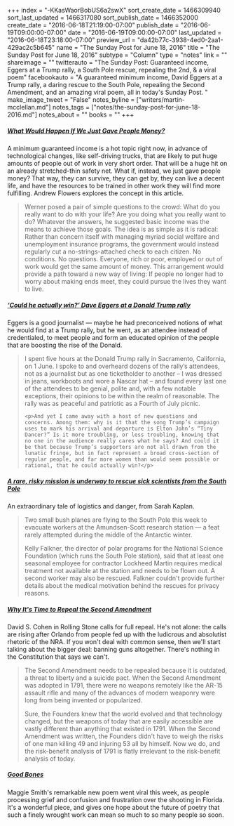 +++
index = "-KKasWaorBobUS6a2swX"
sort_create_date = 1466309940
sort_last_updated = 1466317080
sort_publish_date = 1466352000
create_date = "2016-06-18T21:19:00-07:00"
publish_date = "2016-06-19T09:00:00-07:00"
date = "2016-06-19T09:00:00-07:00"
last_updated = "2016-06-18T23:18:00-07:00"
preview_url = "da42b77c-3938-4ed0-2aa1-429ac2c5b645"
name = "The Sunday Post for June 18, 2016"
title = "The Sunday Post for June 18, 2016"
subtype = "Column"
type = "notes"
link = ""
shareimage = ""
twitterauto = "The Sunday Post: Guaranteed income, Eggers at a Trump rally, a South Pole rescue, repealing the 2nd, & a viral poem"
facebookauto = "A guaranteed minimum income, David Eggers at a Trump rally, a daring rescue to the South Pole, repealing the Second Amendment, and an amazing viral poem, all in today's Sunday Post. "
make_image_tweet = "False"
notes_byline = ["writers/martin-mcclellan.md"]
notes_tags = ["notes/the-sunday-post-for-june-18-2016.md"]
notes_about = ""
books = ""
+++
<h5><a href="http://fivethirtyeight.com/features/universal-basic-income/" title="What Would Happen If We Just Gave People Money? | FiveThirtyEight">What Would Happen If We Just Gave People Money?</a></h5>

A minimum guaranteed income is a hot topic right now, in advance of technological changes, like self-driving trucks, that are likely to put huge amounts of people out of work in very short order. That will be a huge hit on an already stretched-thin safety net. What if, instead, we just gave people money? That way, they can survive, they can get by, they can live a decent life, and have the resources to be trained in other work they will find more fulfilling. Andrew Flowers explores the concept in this article. 

<blockquote>
	Werner posed a pair of simple questions to the crowd: What do you really want to do with your life? Are you doing what you really want to do? Whatever the answers, he suggested basic income was the means to achieve those goals. The idea is as simple as it is radical: Rather than concern itself with managing myriad social welfare and unemployment insurance programs, the government would instead regularly cut a no-strings-attached check to each citizen. No conditions. No questions. Everyone, rich or poor, employed or out of work would get the same amount of money. This arrangement would provide a path toward a new way of living: If people no longer had to worry about making ends meet, they could pursue the lives they want to live.
</blockquote>

<h5><a href="https://www.theguardian.com/books/2016/jun/17/could-he-actually-win-dave-eggers-donald-trump-rally-presidential-campaign" title="‘Could he actually win?’ Dave Eggers at a Donald Trump rally | Books | The Guardian">‘Could he actually win?’ Dave Eggers at a Donald Trump rally</a></h5>

Eggers is a good journalist &mdash; maybe he had preconceived notions of what he would find at a Trump rally, but he went, as an attendee instead of credentialed, to meet people and form an educated opinion of the people that are boosting the rise of the Donald.

<blockquote>
	<p>I spent five hours at the Donald Trump rally in Sacramento, California, on 1 June. I spoke to and overheard dozens of the rally’s attendees, not as a journalist but as one ticketholder to another – I was dressed in jeans, workboots and wore a Nascar hat – and found every last one of the attendees to be genial, polite and, with a few notable exceptions, their opinions to be within the realm of reasonable. The rally was as peaceful and patriotic as a Fourth of July picnic.</p>

	<p>And yet I came away with a host of new questions and concerns. Among them: why is it that the song Trump’s campaign uses to mark his arrival and departure is Elton John’s “Tiny Dancer?” Is it more troubling, or less troubling, knowing that no one in the audience really cares what he says? And could it be that because Trump’s supporters are not all drawn from the lunatic fringe, but in fact represent a broad cross-section of regular people, and far more women than would seem possible or rational, that he could actually win?</p>
</blockquote>

<h5><a href="https://www.washingtonpost.com/news/speaking-of-science/wp/2016/06/16/a-rare-risky-mission-is-underway-to-rescue-sick-scientists-from-the-south-pole/?tid=sm_tw" title="A rare, risky mission is underway to rescue sick scientists from the South Pole - The Washington Post">A rare, risky mission is underway to rescue sick scientists from the South Pole</a></h5>

An extraordinary tale of logistics and danger, from Sarah Kaplan.

<blockquote>
	<p>Two small bush planes are flying to the South Pole this week to evacuate workers at the Amundsen-Scott research station — a feat rarely attempted during the middle of the Antarctic winter.</p>

<p>Kelly Falkner, the director of polar programs for the National Science Foundation (which runs the South Pole station), said that at least one seasonal employee for contractor Lockheed Martin requires medical treatment not available at the station and needs to be flown out. A second worker may also be rescued. Falkner couldn't provide further details about the medical motivation behind the rescues for privacy reasons.</p>
</blockquote>

<h5><a href="http://www.rollingstone.com/politics/news/why-its-time-to-repeal-the-second-amendment-right-bear-arms-20160613" title="Why It&#x27;s Time to Repeal the Second Amendment | Rolling Stone">Why It's Time to Repeal the Second Amendment</a></h5>

David S. Cohen in Rolling Stone calls for full repeal. He's not alone: the calls are rising after Orlando from people fed up with the ludicrous and absolutist rhetoric of the NRA. If you won't deal with common sense, then we'll start talking about the bigger deal: banning guns altogether. There's nothing in the Constitution that says we can't.

<blockquote>
<p>	The Second Amendment needs to be repealed because it is outdated, a threat to liberty and a suicide pact. When the Second Amendment was adopted in 1791, there were no weapons remotely like the AR-15 assault rifle and many of the advances of modern weaponry were long from being invented or popularized.</p>


<p>Sure, the Founders knew that the world evolved and that technology changed, but the weapons of today that are easily accessible are vastly different than anything that existed in 1791. When the Second Amendment was written, the Founders didn't have to weigh the risks of one man killing 49 and injuring 53 all by himself. Now we do, and the risk-benefit analysis of 1791 is flatly irrelevant to the risk-benefit analysis of today.</p>
</blockquote>

<h5><a href="http://waxwingmag.org/items/Issue9/28_Smith-Good-Bones.php" title="Waxwing Literary Journal: American writers &amp; international voices.">Good Bones</a></h5>

Maggie Smith's remarkable new poem went viral this week, as people processing grief and confusion and frustration over the shooting in Florida. It's a wonderful piece, and gives one hope about the future of poetry that such a finely wrought work can mean so much to so many people so soon.